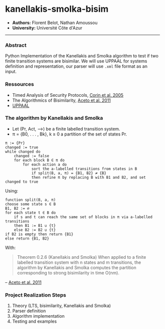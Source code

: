 # kanellakis-smolka-bisim
- **Authors:** Florent Belot, Nathan Amoussou
- **University:** Université Côte d'Azur
---
### Abstract
Python Implementation of the Kanellakis and Smolka algorithm to test if two finite transition systems are bisimilar. We will use UPPAAL for systems definition and representation, our parser will use `.xml` file format as an input.
### Ressources
- Timed Analysis of Security Protocols, [Corin et al. 2005](http://arxiv.org/abs/cs/0503036)
- The Algorithmics of Bisimilarity, [Aceto et al. 2011](https://www.cambridge.org/core/product/identifier/CBO9780511792588A028/type/book_part)
- [UPPAAL](https://uppaal.org)
### The algorithm by Kanellakis and Smolka
- Let (Pr, Act, -->) be a finite labelled transition system.
- π = {B0, . . . , Bk}, k ≥ 0 a partition of the set of states Pr.
```
π := {Pr}
changed := true
while changed do
	changed := false
	for each block B ∈ π do
		for each action a do
			sort the a-labelled transitions from states in B
			if split(B, a, π) = {B1, B2} ≠ {B}
			then refine π by replacing B with B1 and B2, and set changed to true
```
Using:
```
function split(B, a, π)
choose some state s ∈ B
B1, B2 := ∅
for each state t ∈ B do
	if s and t can reach the same set of blocks in π via a-labelled transitions
	then B1 := B1 ∪ {t}
	else B2 := B2 ∪ {t}
if B2 is empty then return {B1}
else return {B1, B2}
```
With:
> Theorem 0.2.6 (Kanellakis and Smolka) When applied to a finite labelled transition system with n states and m transitions, the algorithm by Kanellakis and Smolka computes the partition corresponding to strong bisimilarity in time O(nm).

– [Aceto et al. 2011](https://www.cambridge.org/core/product/identifier/CBO9780511792588A028/type/book_part)
### Project Realization Steps
1. Theory (LTS, bisimilarity, Kanellakis and Smolka)
2. Parser definition
3. Algorithm implementation
4. Testing and examples
